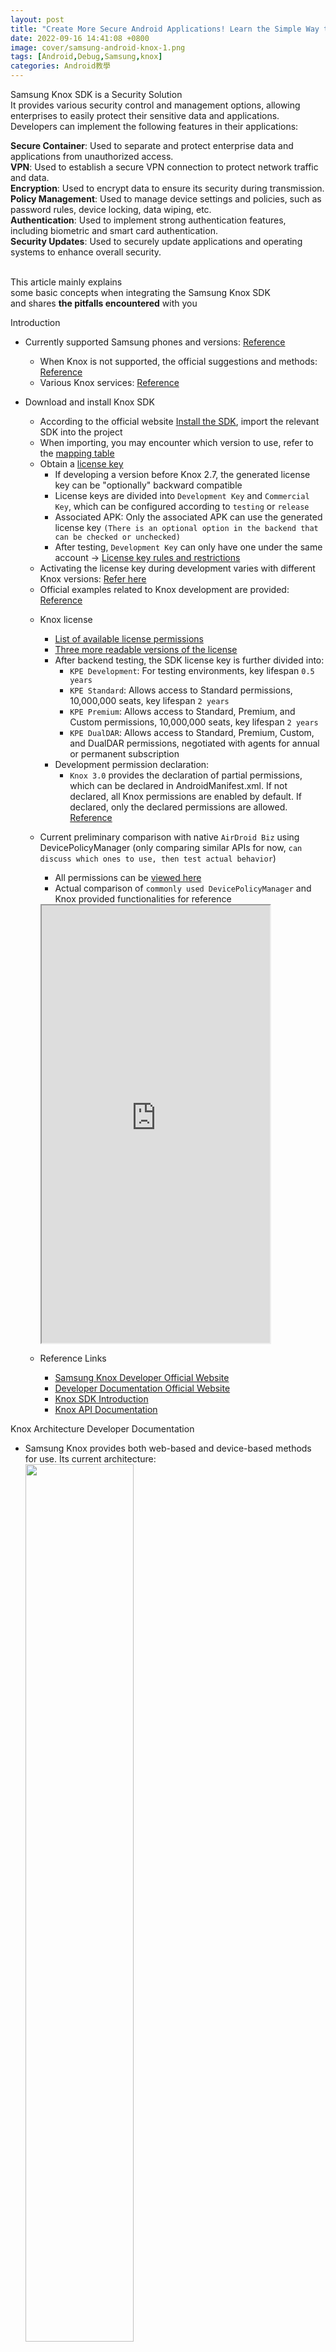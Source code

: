 ```yaml
---
layout: post
title: "Create More Secure Android Applications! Learn the Simple Way to Integrate Samsung Knox SDK"
date: 2022-09-16 14:41:08 +0800
image: cover/samsung-android-knox-1.png
tags: [Android,Debug,Samsung,knox]
categories: Android教學
---
```


<div class="c-border-main-title-2">Samsung Knox SDK is a Security Solution</div>

<div class="c-border-content-title-4">
  It provides various security control and management options, allowing enterprises to easily protect their sensitive data and applications.
  Developers can implement the following features in their applications:
</div>
<p class = "table_container">
  <b>Secure Container</b>: Used to separate and protect enterprise data and applications from unauthorized access.<br>
  <b>VPN</b>: Used to establish a secure VPN connection to protect network traffic and data.<br>
  <b>Encryption</b>: Used to encrypt data to ensure its security during transmission.<br>
  <b>Policy Management</b>: Used to manage device settings and policies, such as password rules, device locking, data wiping, etc.<br>
  <b>Authentication</b>: Used to implement strong authentication features, including biometric and smart card authentication.<br>
  <b>Security Updates</b>: Used to securely update applications and operating systems to enhance overall security.<br><br>

  This article mainly explains<br>
  some basic concepts when integrating the Samsung Knox SDK<br>
  and shares <b>the pitfalls encountered</b> with you<br>
</p>

<div class="c-border-main-title-2">Introduction</div>

* Currently supported Samsung phones and versions: [Reference](https://www.samsungknox.com/en/knox-platform/supported-devices)
  - When Knox is not supported, the official suggestions and methods: [Reference](https://docs.samsungknox.com/admin/fundamentals/faqs/kba-349-about-android-others-android-go-devices.htm)
  - Various Knox services: [Reference](https://docs.samsungknox.com/admin/knox-admin-portal/welcome.htm)
* Download and install Knox SDK
  - According to the official website [Install the SDK](https://docs.samsungknox.com/dev/knox-sdk/install-sdk.htm), import the relevant SDK into the project
  - When importing, you may encounter which version to use, refer to the [mapping table](https://docs.samsungknox.com/dev/common/knox-version-mapping.htm)
  - Obtain a [license key](https://docs.samsungknox.com/dev/common/tutorial-get-a-license.htm)
     - If developing a version before Knox 2.7, the generated license key can be "optionally" backward compatible
     - License keys are divided into `Development Key` and `Commercial Key`, which can be configured according to `testing` or `release`
     - Associated APK: Only the associated APK can use the generated license key
     `(There is an optional option in the backend that can be checked or unchecked)`
     - After testing, `Development Key` can only have one under the same account
     -> [License key rules and restrictions](https://docs.samsungknox.com/dev/common/knox-licenses.htm)
  - Activating the license key during development varies with different Knox versions: [Refer here](https://docs.samsungknox.com/dev/knox-sdk/tutorial-activate-license.htm)
  - Official examples related to Knox development are provided: [Reference](https://docs.samsungknox.com/dev/knox-sdk/tutorial-overview.htm)

  * Knox license
    - [List of available license permissions](https://docs.samsungknox.com/dev/common/license-permissions.htm)
    - [Three more readable versions of the license](https://docs.google.com/spreadsheets/d/1Os01grTu-vDTVm5SL8VVn1QZ4NH_3gbHDT9ILAGhiEM/edit?usp=sharing)
    - After backend testing, the SDK license key is further divided into:
        - `KPE Development`: For testing environments, key lifespan `0.5 years`
        - `KPE Standard`: Allows access to Standard permissions, 10,000,000 seats, key lifespan `2 years`
        - `KPE Premium`: Allows access to Standard, Premium, and Custom permissions, 10,000,000 seats, key lifespan `2 years`
        - `KPE DualDAR`: Allows access to Standard, Premium, Custom, and DualDAR permissions, negotiated with agents for annual or permanent subscription
    - Development permission declaration:
        - `Knox 3.0` provides the declaration of partial permissions, which can be declared in AndroidManifest.xml. If not declared, all Knox permissions are enabled by default. If declared, only the declared permissions are allowed. [Reference](https://docs.samsungknox.com/dev/common/tutorial-knox-permissions.htm)

  * Current preliminary comparison with native `AirDroid Biz` using DevicePolicyManager (only comparing similar APIs for now, `can discuss which ones to use, then test actual behavior`)
    - All permissions can be [viewed here](https://docs.google.com/spreadsheets/d/1Os01grTu-vDTVm5SL8VVn1QZ4NH_3gbHDT9ILAGhiEM/edit?usp=sharing)
    - Actual comparison of `commonly used DevicePolicyManager` and Knox provided functionalities for reference
    <iframe src="https://docs.google.com/spreadsheets/d/e/2PACX-1vQ09cQTkBr3L2di8b886ZcjEA9FMlv0trg90SgQFMg4okJx3YERuAXBNDtdSzmVRdxmSXxWMdchBaXL/pubhtml?gid=0&amp;single=true&amp;widget=true&amp;headers=false" height="700"
       width="80%"></iframe>

  * Reference Links
    - [Samsung Knox Developer Official Website](https://developer.samsungknox.com/#)
    - [Developer Documentation Official Website](https://docs.samsungknox.com/dev/index.htm)
    - [Knox SDK Introduction](https://docs.samsungknox.com/dev/knox-sdk/index.htm)
    - [Knox API Documentation](https://docs.samsungknox.com/devref/knox-sdk/reference/packages.html)

<div class="c-border-main-title-2">Knox Architecture Developer Documentation</div>

  - Samsung Knox provides both web-based and device-based methods for use. Its current architecture:  
   <img src="https://docs.samsungknox.com/dev/common/images/knox-ecosystem.png" width="60%"/><br>

<div class="c-border-main-title-2">Activate License Note</div>
   * Android 6.0.1 Samsung S6, testing `Knox 3.8`
     - Downloaded Knox 3.8 version from Samsung developer backend, usage method [knox3.7.1 higher](https://docs.samsungknox.com/dev/knox-sdk/tutorial-activate-license.htm), encountered exception when parsing URI
     - Switched to [knox2.7 lower](https://docs.samsungknox.com/dev/knox-sdk/tutorial-activate-license.htm) and encountered `java.lang.RuntimeException: Stub!`<br>
       -> Solution: Add `supportlib.jar` and include in gradle dependencies<br>
       `When using the Add as library feature in IDE, note the following`:
       Here, the original knox sdk and supportlib jar files need to be changed as follows, otherwise runtime errors will occur
       <script src="https://gist.github.com/waitzShigoto/fefe8c4005184dbaecf0d20645709ba8.js"></script>

     - After the above steps, when activating the license key, admin permissions need to be enabled, otherwise `internal error` will be returned<br>
       <script src="https://gist.github.com/waitzShigoto/a3880c775ce2a8617ffc8dde47bfb865.js"></script>

     - There is a pitfall here: when activating the license, a Broadcast receiver needs to be used to receive the return result
         - However, the current official documentation shows that the broadcast action for activating the Knox license is
           <script src="https://gist.github.com/waitzShigoto/878e1a32ea9ab7b614afd68969ed5b30.js"></script>
          But in the old Knox API level 19 (Knox 2.6), Knox does not send the above Action, instead it sends the following
           <script src="https://gist.github.com/waitzShigoto/9cdd580d99d2d89d2e2f57430b1c9a4d.js"></script>
         - It is noted here that the official documentation states [namespace changes when upgrading from 2.x to 3.x](https://docs.samsungknox.com/dev/knox-sdk/new-intent-names.htm) (starting from Knox API 30)

- So here is a method provided: [Reference](https://docs.samsungknox.com/dev/knox-sdk/support-older-devices.htm)
  - Just add `supportlib.jar` and include the relevant receivers from the link above into `Manifest.xml`

* Android 12 Samsung A52s, tested `Knox 3.8`

  - Using both `knox3.7.1 higher` and `knox2.7 lower` methods can activate the license key


* Other behaviors
  - Currently, the developer backend allows downloading Knox SDK 3.3 ~ 3.8,<br>
    The above test cases all use Knox 3.8 and can compile,<br>
    but some behaviors may only support their corresponding versions.<br>
    Later, Knox 3.3 was tested on Android 12,<br>
    and using `knox3.7.1 higher` to activate it will crash,<br>
    Similarly, using `knox3.7.1 higher` to activate on Android 6.0.1 Knox 3.8 will also crash.<br>

<div class="c-border-main-title-2">Development Issues and Research</div>

* Vpn Development
  - According to the development documents, two Vpn solutions are provided:
    1. Similar to the previously researched native [Android Vpn Service](https://growi.airdroid.com/RD/Android%20Vpn%20%E7%9B%B8%E9%97%9C%E6%96%B9%E6%A1%88)
       Knox extends related functions on this basis: [Reference](https://docs.samsungknox.com/dev/knox-sdk/vpn-integrate-apps.htm)

    2. The other is [GenericVpnPolicy API](https://docs.samsungknox.com/devref/knox-sdk/reference/com/samsung/android/knox/net/vpn/GenericVpnPolicy.html)<br>
       `createVpnProfile`, which mentions providing the corresponding JSON format to set its vpn profile.<br>
       Different JSON formats correspond to different modes.<br>
       Refer to: [vpn JSON format](https://docs.samsungknox.com/dev/knox-sdk/VPN-json.htm)
       -> Currently, the Knox documents have similar requirements as before:<br>
       ipsec Hybrid RSA, PSK, xauth RSA, IKE2 PSK, IKE2 RSA... etc.<br>
       Additionally, the document states `Knox api level 35 Deprecated` -> Corresponding to `Android 12`

* LockScreen Password
  - Biometric unlock, set up fingerprint unlock or face unlock: [Click here](https://docs.samsungknox.com/dev/knox-sdk/biometrics.htm)

<div class="c-border-main-title-2">Sharing Practical Development Ideas for Activating License and Knox Permission</div>
  Actually, to activate Knox, you just need to follow the method in the official documents.<br>
  Here I provide my planned thought process for everyone, as follows:
- Currently, it is packaged as a dagger2 module.
  - The structure is as shown in the picture:<br>
  ![knox_module.png](/images/others/knox_module.png)
      - `ExampleKnoxActivity` is used for demo purposes and will contain some examples of other class implementations.
      - Later, you only need to inject `KnoxManager` and initialize `KnoxModule` to use it.

      ![knox_inject_01.png](/images/others/knox_inject_01.png)<br>

      ![knox_inject_02.png](/images/others/knox_inject_02.png)<br>

      - `KnoxLicense` stores some constants and key values that can be changed. In the future, if you don't want to upload the key, it can be adjusted.
      - To use it, you only need to understand `KnoxManager`.
      - Mainly added functions for registering/unbinding Knox broadcasts, activating/deactivating licenses, etc.
        Subsequent related functions will mainly be added from `KnoxManager`.
      - Among them, `KnoxLicenseReceiver` is because the official Knox 3.7 and below only provide a Broadcast method to receive activation success or failure.<br>
      Here, it is well packaged using Kotlin features.<br>
      The actual method in knoxManager is used to register and return the result.<br>
      ![knox_inject_03.png](/images/others/knox_inject_03.png)

`Theoretically, you can also use Koin for DI, and personally, I prefer Koin. I'll write an article about DI with Koin when I have time.`

* Add Knox permission
  - Add permission declaration to the manifest
  ![knox_permission.png](/images/others/knox_permission.png)
  - Knox API 30 is the watershed between old and new package names.<br>
  In this test, Knox API 19 could not use the new permission request such as:<br>
  `com.samsung.android.knox.permission.KNOX_APP_MGMT` <br>
  Using `com.example.supportlibclient.SUPPORT_PERMISSION` was successful.<br>

  - Runtime permission
    ![knox_run_time_permission_01.png](/images/others/knox_run_time_permission.png)<br>


* Other related<br>
  Some API manipulations require parsing the corresponding URI. Here is a shared example.<br>
  ![knox_constant.png](/images/others/knox_constant.png)
